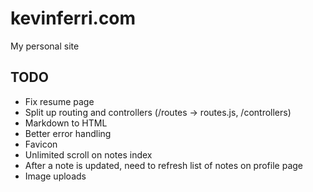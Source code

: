 # kevinferri.com

My personal site

## TODO

* Fix resume page
* Split up routing and controllers (/routes -> routes.js, /controllers)
* Markdown to HTML
* Better error handling
* Favicon
* Unlimited scroll on notes index
* After a note is updated, need to refresh list of notes on profile page
* Image uploads
